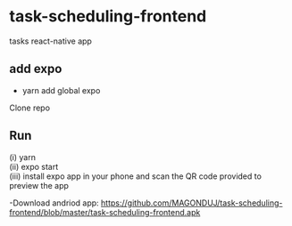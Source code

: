# task-scheduling-frontend  
tasks react-native app  
  
## add expo  
- yarn add global expo  
  
Clone repo  

## Run  
(i)   yarn  
(ii)  expo start  
(iii) install expo app in your phone and scan the QR code provided to preview the app  
  
  -Download andriod app: https://github.com/MAGONDUJ/task-scheduling-frontend/blob/master/task-scheduling-frontend.apk
